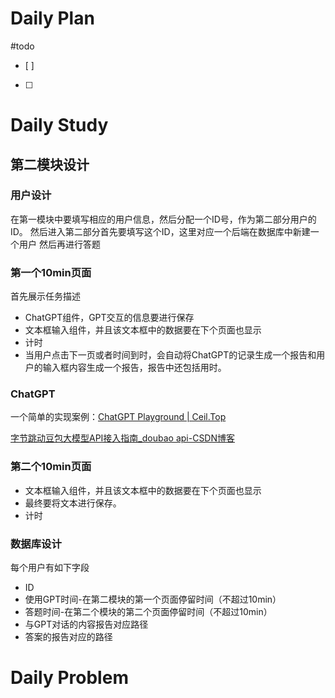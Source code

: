 # Daily Plan
#todo
- [ ] 
- [ ] 
# Daily Study
## 第二模块设计
### 用户设计
在第一模块中要填写相应的用户信息，然后分配一个ID号，作为第二部分用户的ID。
然后进入第二部分首先要填写这个ID，这里对应一个后端在数据库中新建一个用户
然后再进行答题
### 第一个10min页面
首先展示任务描述
- ChatGPT组件，GPT交互的信息要进行保存
- 文本框输入组件，并且该文本框中的数据要在下个页面也显示
- 计时
- 当用户点击下一页或者时间到时，会自动将ChatGPT的记录生成一个报告和用户的输入框内容生成一个报告，报告中还包括用时。
### ChatGPT
一个简单的实现案例：[ChatGPT Playground | Ceil.Top](https://ceil.top/ARCHIVE/openai-playground.html)

[字节跳动豆包大模型API接入指南_doubao api-CSDN博客](https://blog.csdn.net/PhoenixCPH/article/details/143823347)
### 第二个10min页面
- 文本框输入组件，并且该文本框中的数据要在下个页面也显示
- 最终要将文本进行保存。
- 计时
### 数据库设计
每个用户有如下字段
- ID
- 使用GPT时间-在第二模块的第一个页面停留时间（不超过10min）
- 答题时间-在第二个模块的第二个页面停留时间（不超过10min）
- 与GPT对话的内容报告对应路径
- 答案的报告对应的路径
# Daily Problem